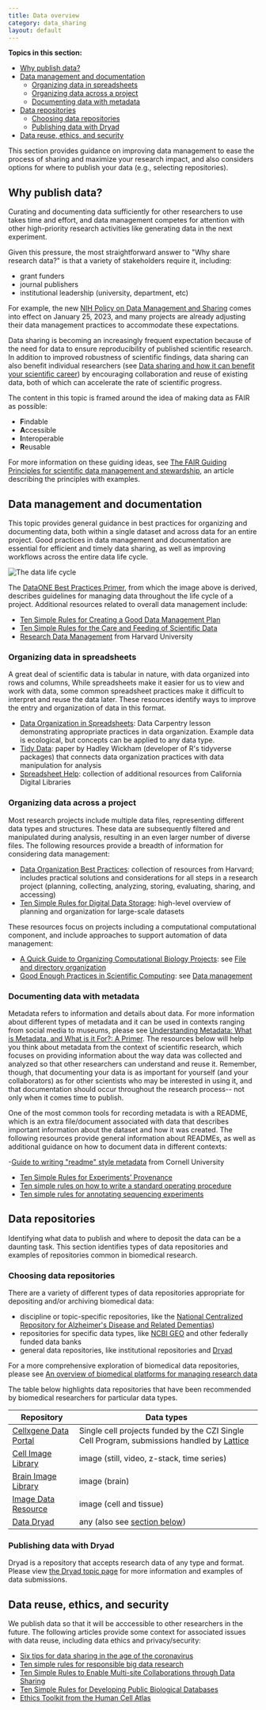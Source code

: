 ```yaml
---
title: Data overview
category: data_sharing
layout: default
---
```

**Topics in this section:**
- [Why publish data?](#why-publish-data)
- [Data management and documentation](#data-management-and-documentation)
  - [Organizing data in spreadsheets](#organizing-data-in-spreadsheets)
  - [Organizing data across a project](#organizing-data-across-a-project)
  - [Documenting data with metadata](#documenting-data-with-metadata)
- [Data repositories](#data-repositories)
  - [Choosing data repositories](#choosing-data-repositories)
  - [Publishing data with Dryad](#publishing-data-with-dryad)
- [Data reuse, ethics, and security](#data-reuse-ethics-and-security)
 
This section provides guidance on improving data management to ease the process of sharing and maximize your research impact,
and also considers options for where to publish your data (e.g., selecting repositories).

## Why publish data?

Curating and documenting data sufficiently for other researchers to use takes time and effort,
and data management competes for attention with other high-priority research activities like generating data in the next experiment.

Given this pressure,
the most straightforward answer to "Why share research data?"
is that a variety of stakeholders require it, including:

- grant funders
- journal publishers
- institutional leadership (university, department, etc)

For example,
the new [NIH Policy on Data Management and Sharing](https://grants.nih.gov/grants/policy/data_sharing/) comes into effect on January 25, 2023,
and many projects are already adjusting their data management practices to accommodate these expectations.

Data sharing is becoming an increasingly frequent expectation because of the need for data to ensure reproducibility of published scientific research.
In addition to improved robustness of scientific findings,
data sharing can also benefit individual researchers
(see [Data sharing and how it can benefit your scientific career](https://www.nature.com/articles/d41586-019-01506-x))
by encouraging collaboration and reuse of existing data,
both of which can accelerate the rate of scientific progress.

The content in this topic is framed around the idea of making data as FAIR as possible:

- **F**indable
- **A**ccessible
- **I**nteroperable
- **R**eusable

For more information on these guiding ideas,
see [The FAIR Guiding Principles for scientific data management and stewardship](ncbi.nlm.nih.gov/pmc/articles/PMC4792175/),
an article describing the principles with examples.

## Data management and documentation

This topic provides general guidance in best practices for organizing and documenting data,
both within a single dataset and across data for an entire project.
Good practices in data management and documentation are essential
for efficient and timely data sharing,
as well as improving workflows across the entire data life cycle.

![The data life cycle](../../images/data-lifecycle.png)

The [DataONE Best Practices Primer](https://escholarship.org/uc/item/7tf5q7n3),
from which the image above is derived,
describes guidelines for managing data throughout the life cycle of a project.
Additional resources related to overall data management include:
- [Ten Simple Rules for Creating a Good Data Management Plan](https://journals.plos.org/ploscompbiol/article?id=10.1371/journal.pcbi.1004525)
- [Ten Simple Rules for the Care and Feeding of Scientific Data](https://journals.plos.org/ploscompbiol/article?id=10.1371/journal.pcbi.1003542)
- [Research Data Management](https://datamanagement.hms.harvard.edu/) from Harvard University

### Organizing data in spreadsheets

A great deal of scientific data is tabular in nature,
with data organized into rows and columns,
While spreadsheets make it easier for us to view and work with data,
some common spreadsheet practices make it difficult to interpret and reuse the data later.
These resources identify ways to improve the entry and organization of data in this format.

- [Data Organization in Spreadsheets](https://datacarpentry.org/spreadsheet-ecology-lesson/): Data Carpentry lesson demonstrating appropriate practices in data organization. Example data is ecological, but concepts can be applied to any data type.
- [Tidy Data](https://vita.had.co.nz/papers/tidy-data.pdf): paper by Hadley Wickham (developer of R's tidyverse packages) that connects data organization practices with data manipulation for analysis
- [Spreadsheet Help](http://cdluc3.github.io/spreadsheet-help/): collection of additional resources from California Digital Libraries

### Organizing data across a project

Most research projects include multiple data files,
representing different data types and structures.
These data are subsequently filtered and manipulated during analysis,
resulting in an even larger number of diverse files.
The following resources provide a breadth of information for considering data management:

- [Data Organization Best Practices](https://datamanagement.hms.harvard.edu/about-rdmwg): collection of resources from Harvard; includes practical solutions and considerations for all steps in a research project (planning, collecting, analyzing, storing, evaluating, sharing, and accessing)
- [Ten Simple Rules for Digital Data Storage](https://journals.plos.org/ploscompbiol/article?id=10.1371/journal.pcbi.1005097): high-level overview of planning and organization for large-scale datasets

These resources focus on projects including a computational computational component,
and include approaches to support automation of data management:

- [A Quick Guide to Organizing Computational Biology Projects](https://journals.plos.org/ploscompbiol/article?id=10.1371/journal.pcbi.1000424): see [File and directory organization](https://journals.plos.org/ploscompbiol/article?id=10.1371/journal.pcbi.1000424#s3)
- [Good Enough Practices in Scientific Computing](https://journals.plos.org/ploscompbiol/article?id=10.1371/journal.pcbi.1005510): see [Data management](https://journals.plos.org/ploscompbiol/article?id=10.1371/journal.pcbi.1005510#sec004)

### Documenting data with metadata

Metadata refers to information and details about data.
For more information about different types of metadata and it can be used in contexts ranging from social media to museums,
please see [Understanding Metadata: What is Metadata, and What is it For?: A Primer](https://www.niso.org/publications/understanding-metadata-2017).
The resources below will help you think about metadata from the context of scientific research, 
which focuses on providing information about the way data was collected and analyzed
so that other researchers can understand and reuse it.
Remember, though, that documenting your data is as important for yourself (and your collaborators) as for other scientists who may be interested in using it,
and that documentation should occur throughout the research process--
not only when it comes time to publish.

One of the most common tools for recording metadata is with a README,
which is an extra file/document associated with data that describes important information about the dataset and how it was created.
The following resources provide general information about READMEs,
as well as additional guidance on how to document data in different contexts:

-[Guide to writing "readme" style metadata](https://data.research.cornell.edu/content/readme) from Cornell University
- [Ten Simple Rules for Experiments’ Provenance](https://journals.plos.org/ploscompbiol/article?id=10.1371/journal.pcbi.1004384)
- [Ten simple rules on how to write a standard operating procedure](https://journals.plos.org/ploscompbiol/article?id=10.1371/journal.pcbi.1008095)
- [Ten simple rules for annotating sequencing experiments](https://journals.plos.org/ploscompbiol/article?id=10.1371/journal.pcbi.1008260)

## Data repositories

Identifying what data to publish and where to deposit the data can be a daunting task. 
This section identifies types of data repositories
and examples of repositories common in biomedical research.

### Choosing data repositories

There are a variety of different types of data repositories appropriate for depositing and/or archiving biomedical data:

- discipline or topic-specific repositories, like the [National Centralized Repository for Alzheimer's Disease and Related Dementias](https://ncrad.iu.edu/))
- repositories for specific data types, like [NCBI GEO](ncbi.nlm.nih.gov/geo/) and other federally funded data banks
- general data repositories, like institutional repositories and [Dryad](#publishing-data-with-dryad)

For a more comprehensive exploration of biomedical data repositories, 
please see [An overview of biomedical platforms for managing research data](https://link.springer.com/article/10.1007/s42488-020-00040-0)

The table below highlights data repositories that have been recommended by biomedical researchers for particular data types.

| Repository | Data types |
|----|----|
| [Cellxgene Data Portal](https://cellxgene.cziscience.com/) | Single cell projects funded by the CZI Single Cell Program, submissions handled by [Lattice](https://lattice-data.org/) |
| [Cell Image Library](http://www.cellimagelibrary.org) | image (still, video, z-stack, time series) |
| [Brain Image Library](https://www.brainimagelibrary.org/) | image (brain) |
| [Image Data Resource](https://idr.openmicroscopy.org/) | image (cell and tissue) |
| [Data Dryad](https://datadryad.org/stash) | any (also see [section below](#publishing-data-with-dryad)) |

### Publishing data with Dryad

Dryad is a repository that accepts research data of any type and format.
Please view [the Dryad topic page](/open-science/data_sharing/data_dryad)
for more information and examples of data submissions.

## Data reuse, ethics, and security

We publish data so that it will be acccessible to other researchers in the future.
The following articles provide some context for associated issues with data reuse,
including data ethics and privacy/security:

- [Six tips for data sharing in the age of the coronavirus](https://www.nature.com/articles/d41586-020-01516-0)
- [Ten simple rules for responsible big data research](https://journals.plos.org/ploscompbiol/article?id=10.1371/journal.pcbi.1005399)
- [Ten Simple Rules to Enable Multi-site Collaborations through Data Sharing](https://journals.plos.org/ploscompbiol/article?id=10.1371/journal.pcbi.1005278)
- [Ten Simple Rules for Developing Public Biological Databases](https://journals.plos.org/ploscompbiol/article?id=10.1371/journal.pcbi.1005128)
- [Ethics Toolkit from the Human Cell Atlas](https://www.humancellatlas.org/ethics/)
